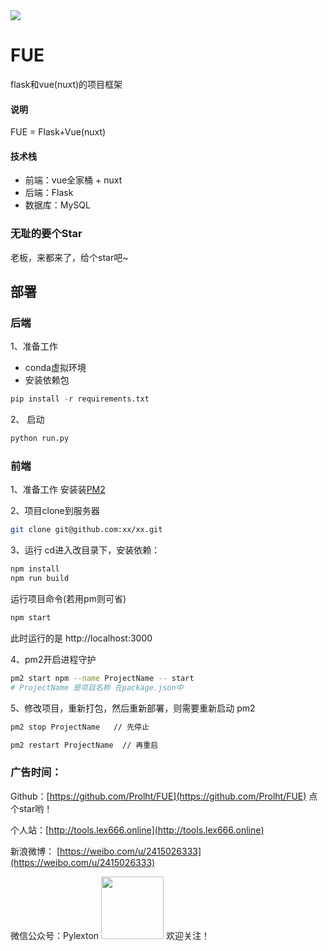 <img src="frontend\lextool\static\tools.png" />
<h1 align="left">FUE</h1>
<p align="left">flask和vue(nuxt)的项目框架</p>

#### 说明
FUE = Flask+Vue(nuxt)
#### 技术栈
- 前端：vue全家桶 + nuxt
- 后端：Flask
- 数据库：MySQL

### 无耻的要个Star
老板，来都来了，给个star吧~

## 部署
### 后端
1、准备工作
 - conda虚拟环境
 - 安装依赖包
 ```py
 pip install -r requirements.txt
 ```

 2、 启动
 ```py
 python run.py
 ```

### 前端
1、准备工作
安装装[PM2](http://menvscode.com/detail/5ce21943e8c50a0870f41983)

2、项目clone到服务器
```bash
git clone git@github.com:xx/xx.git
```

3、运行
cd进入改目录下，安装依赖：
```bash
npm install
npm run build
```
运行项目命令(若用pm则可省)
```bash
npm start
```
此时运行的是 http://localhost:3000

4、pm2开启进程守护
```bash
pm2 start npm --name ProjectName -- start
# ProjectName 是项目名称 在package.json中
```

5、修改项目，重新打包，然后重新部署，则需要重新启动 pm2
```bash
pm2 stop ProjectName   // 先停止

pm2 restart ProjectName  // 再重启
```

### 广告时间：
Github：[https://github.com/Prolht/FUE](https://github.com/Prolht/FUE) 点个star哟！

个人站：[http://tools.lex666.online](http://tools.lex666.online)

新浪微博： [https://weibo.com/u/2415026333](https://weibo.com/u/2415026333)

微信公众号：Pylexton
<img src="https://yanxuan.nosdn.127.net/6d37e093859295a57cf7a1c9be5ad3b6.jpg" alt="" width="100" height="100" align="bottom" />
欢迎关注！

